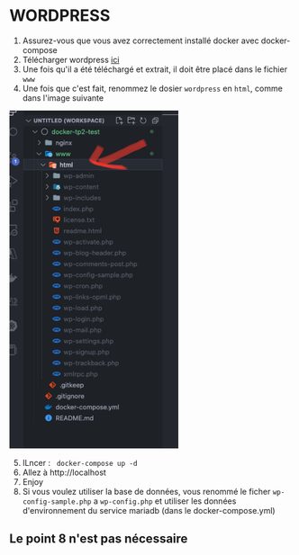 # WORDPRESS

1. Assurez-vous que vous avez correctement installé docker avec docker-compose
2. Télécharger wordpress [ici](https://wordpress.org/download/)
3. Une fois qu'il a été téléchargé et extrait, il doit être placé dans le fichier `www`
4. Une fois que c'est fait, renommez le dosier `wordpress` en `html`, comme dans l'image suivante

<img src="./example.png" alt="html folder" width="300"/>

5. lLncer :
        ``` 
        docker-compose up -d 
        ```
6. Allez à http://localhost
7. Enjoy
8. Si vous voulez utiliser la base de données, vous renommé le ficher `wp-config-sample.php` a `wp-config.php` et utiliser les données d'environnement du service mariadb (dans le docker-compose.yml)

## Le point 8 n'est pas nécessaire
